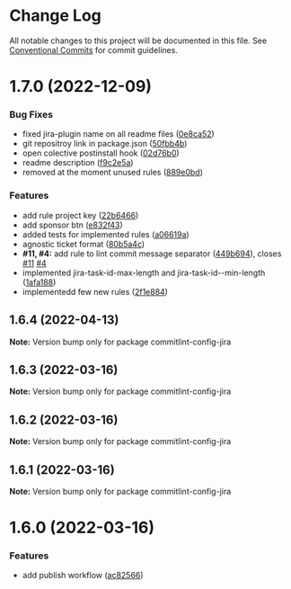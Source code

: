 # Change Log

All notable changes to this project will be documented in this file.
See [Conventional Commits](https://conventionalcommits.org) for commit guidelines.

# 1.7.0 (2022-12-09)


### Bug Fixes

* fixed jira-plugin name on all readme files ([0e8ca52](https://github.com/Gherciu/commitlint-jira/commit/0e8ca52))
* git repositroy link in package.json ([50fbb4b](https://github.com/Gherciu/commitlint-jira/commit/50fbb4b))
* open colective postinstall hook ([02d76b0](https://github.com/Gherciu/commitlint-jira/commit/02d76b0))
* readme description ([f9c2e5a](https://github.com/Gherciu/commitlint-jira/commit/f9c2e5a))
* removed at the moment unused rules ([889e0bd](https://github.com/Gherciu/commitlint-jira/commit/889e0bd))


### Features

* add rule project key ([22b6466](https://github.com/Gherciu/commitlint-jira/commit/22b6466))
* add sponsor btn ([e832f43](https://github.com/Gherciu/commitlint-jira/commit/e832f43))
* added tests for implemented rules ([a06619a](https://github.com/Gherciu/commitlint-jira/commit/a06619a))
* agnostic ticket format ([80b5a4c](https://github.com/Gherciu/commitlint-jira/commit/80b5a4c))
* **#11, #4:** add rule to lint commit message separator ([449b694](https://github.com/Gherciu/commitlint-jira/commit/449b694)), closes [#11](https://github.com/Gherciu/commitlint-jira/issues/11) [#4](https://github.com/Gherciu/commitlint-jira/issues/4)
* implemented jira-task-id-max-length and jira-task-id--min-length ([1afa188](https://github.com/Gherciu/commitlint-jira/commit/1afa188))
* implementedd few new rules ([2f1e884](https://github.com/Gherciu/commitlint-jira/commit/2f1e884))





## 1.6.4 (2022-04-13)

**Note:** Version bump only for package commitlint-config-jira





## 1.6.3 (2022-03-16)

**Note:** Version bump only for package commitlint-config-jira





## 1.6.2 (2022-03-16)

**Note:** Version bump only for package commitlint-config-jira





## 1.6.1 (2022-03-16)

**Note:** Version bump only for package commitlint-config-jira





# 1.6.0 (2022-03-16)


### Features

* add publish workflow ([ac82566](https://github.com/Gherciu/commitlint-jira/commit/ac82566))
